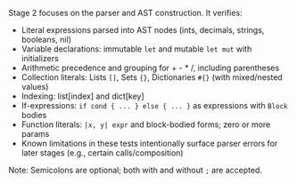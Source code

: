 Stage 2 focuses on the parser and AST construction. It verifies:

- Literal expressions parsed into AST nodes (ints, decimals, strings, booleans, nil)
- Variable declarations: immutable `let` and mutable `let mut` with initializers
- Arithmetic precedence and grouping for + - \* /, including parentheses
- Collection literals: Lists `[]`, Sets `{}`, Dictionaries `#{}` (with mixed/nested values)
- Indexing: list[index] and dict[key]
- If-expressions: `if cond { ... } else { ... }` as expressions with `Block` bodies
- Function literals: `|x, y| expr` and block-bodied forms; zero or more params
- Known limitations in these tests intentionally surface parser errors for later stages (e.g., certain calls/composition)

Note: Semicolons are optional; both with and without `;` are accepted.
